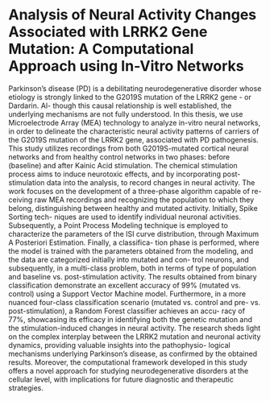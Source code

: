 # Analysis of Neural Activity Changes Associated with LRRK2 Gene Mutation: A Computational Approach using In-Vitro Networks
Parkinson’s disease (PD) is a debilitating neurodegenerative disorder whose etiology is strongly linked to the G2019S mutation of the LRRK2 gene - or Dardarin. Al- though this causal relationship is well established, the underlying mechanisms are not fully understood. In this thesis, we use Microelectrode Array (MEA) technology to analyze in-vitro neural networks, in order to delineate the characteristic neural activity patterns of carriers of the G2019S mutation of the LRRK2 gene, associated with PD pathogenesis.
This study utilizes recordings from both G2019S-mutated cortical neural networks and from healthy control networks in two phases: before (baseline) and after Kainic Acid stimulation. The chemical stimulation process aims to induce neurotoxic effects, and by incorporating post-stimulation data into the analysis, to record changes in neural activity.
The work focuses on the development of a three-phase algorithm capable of re- ceiving raw MEA recordings and recognizing the population to which they belong, distinguishing between healthy and mutated activity. Initially, Spike Sorting tech- niques are used to identify individual neuronal activities. Subsequently, a Point Process Modeling technique is employed to characterize the parameters of the ISI curve distribution, through Maximum A Posteriori Estimation. Finally, a classifica- tion phase is performed, where the model is trained with the parameters obtained from the modeling, and the data are categorized initially into mutated and con- trol neurons, and subsequently, in a multi-class problem, both in terms of type of population and baseline vs. post-stimulation activity.
The results obtained from binary classification demonstrate an excellent accuracy of 99% (mutated vs. control) using a Support Vector Machine model.
Furthermore, in a more nuanced four-class classification scenario (mutated vs. control and pre- vs. post-stimulation), a Random Forest classifier achieves an accu- racy of 77%, showcasing its efficacy in identifying both the genetic mutation and the stimulation-induced changes in neural activity.
The research sheds light on the complex interplay between the LRRK2 mutation and neuronal activity dynamics, providing valuable insights into the pathophysio- logical mechanisms underlying Parkinson’s disease, as confirmed by the obtained results. Moreover, the computational framework developed in this study offers a novel approach for studying neurodegenerative disorders at the cellular level, with implications for future diagnostic and therapeutic strategies.
